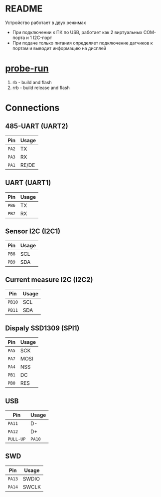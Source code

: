# README
Устройство работает в двух режимах
- При подключении к ПК по USB, работает как 2 виртуальных COM-порта и 1 I2C-порт
- При подаче только питания определяет подключение датчиков к портам и выводит информацию на дисплей

# [probe-run](https://github.com/knurling-rs/probe-run)
1. rb - build and flash
2. rrb - build release and flash

# Connections

## 485-UART (UART2)
| Pin | Usage |
| --- | --- |
| `PA2` | TX |
| `PA3` | RX |
| `PA1` | RE/DE |

## UART (UART1)
| Pin | Usage |
| --- | --- |
| `PB6` | TX |
| `PB7` | RX |

## Sensor I2C (I2C1)
| Pin | Usage |
| --- | --- |
| `PB8` | SCL |
| `PB9` | SDA |

## Current measure I2C (I2C2)
| Pin | Usage |
| --- | --- |
| `PB10` | SCL |
| `PB11` | SDA |

## Dispaly SSD1309 (SPI1)
| Pin | Usage |
| --- | --- |
| `PA5` | SCK |
| `PA7` | MOSI |
| `PA4` | NSS |
| `PB1` | DC |
| `PB0` | RES |

## USB
| Pin | Usage |
| --- | --- |
| `PA11` | D- |
| `PA12` | D+ |
| `PULL-UP` | `PA10` |

## SWD
| Pin | Usage |
| --- | --- |
| `PA13` | SWDIO |
| `PA14` | SWCLK |
